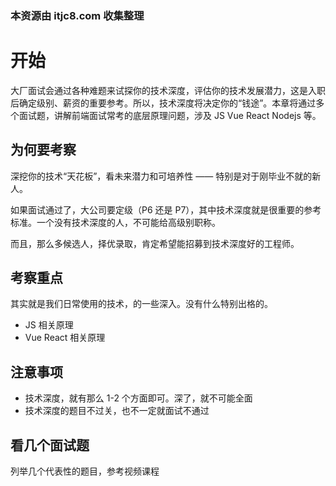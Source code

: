 ### 本资源由 itjc8.com 收集整理
# 开始

大厂面试会通过各种难题来试探你的技术深度，评估你的技术发展潜力，这是入职后确定级别、薪资的重要参考。所以，技术深度将决定你的“钱途”。本章将通过多个面试题，讲解前端面试常考的底层原理问题，涉及 JS Vue React Nodejs 等。

## 为何要考察

深挖你的技术“天花板”，看未来潜力和可培养性 —— 特别是对于刚毕业不就的新人。

如果面试通过了，大公司要定级（P6 还是 P7），其中技术深度就是很重要的参考标准。一个没有技术深度的人，不可能给高级别职称。

而且，那么多候选人，择优录取，肯定希望能招募到技术深度好的工程师。

## 考察重点

其实就是我们日常使用的技术，的一些深入。没有什么特别出格的。

- JS 相关原理
- Vue React 相关原理

## 注意事项

- 技术深度，就有那么 1-2 个方面即可。深了，就不可能全面
- 技术深度的题目不过关，也不一定就面试不通过

## 看几个面试题

列举几个代表性的题目，参考视频课程
